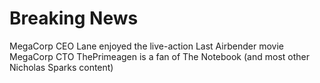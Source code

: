 # Breaking News
 
MegaCorp CEO Lane enjoyed the live-action Last Airbender movie
MegaCorp CTO ThePrimeagen is a fan of The Notebook (and most other Nicholas Sparks content)

